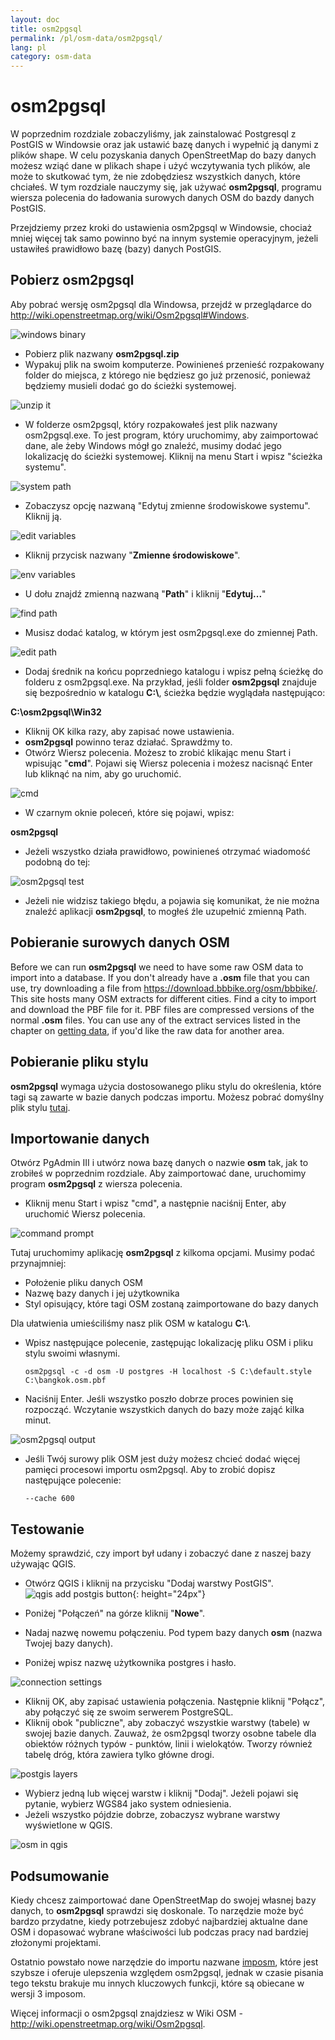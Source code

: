 ```yaml
---
layout: doc
title: osm2pgsql
permalink: /pl/osm-data/osm2pgsql/
lang: pl
category: osm-data
---
```


osm2pgsql
==========


W poprzednim rozdziale zobaczyliśmy, jak zainstalować Postgresql z PostGIS w Windowsie oraz jak ustawić bazę danych i wypełnić ją danymi z plików shape. W celu pozyskania danych OpenStreetMap do bazy danych możesz wziąć dane w plikach shape i użyć wczytywania tych plików, ale może to skutkować tym, że nie zdobędziesz wszystkich danych, które chciałeś. W tym rozdziale nauczymy się, jak używać **osm2pgsql**, programu wiersza polecenia do ładowania surowych danych OSM do bazdy danych PostGIS.  

Przejdziemy przez kroki do ustawienia osm2pgsql w Windowsie, chociaż mniej więcej tak samo powinno być na innym systemie operacyjnym, jeżeli ustawiłeś prawidłowo bazę (bazy) danych PostGIS.  

Pobierz osm2pgsql
-------------

Aby pobrać wersję osm2pgsql dla Windowsa, przejdź w przeglądarce do <http://wiki.openstreetmap.org/wiki/Osm2pgsql#Windows>.  

![windows binary][]

- Pobierz plik nazwany **osm2pgsql.zip**  
- Wypakuj plik na swoim komputerze. Powinieneś przenieść rozpakowany folder do miejsca, z którego nie będziesz go już przenosić, ponieważ będziemy musieli dodać go do ścieżki systemowej.  

![unzip it][]

- W folderze osm2pgsql, który rozpakowałeś jest plik nazwany osm2pgsql.exe. To jest program, który uruchomimy, aby zaimportować dane, ale żeby Windows mógł go znaleźć, musimy dodać jego lokalizację do ścieżki systemowej. Kliknij na menu Start i wpisz "ścieżka systemu".  

![system path][]

- Zobaczysz opcję nazwaną "Edytuj zmienne środowiskowe systemu". Kliknij ją.  

![edit variables][]

- Kliknij przycisk nazwany "**Zmienne środowiskowe**".  

![env variables][]

- U dołu znajdź zmienną nazwaną "**Path**" i kliknij "**Edytuj...**"  

![find path][]

- Musisz dodać katalog, w którym jest osm2pgsql.exe do zmiennej Path.  

![edit path][]

- Dodaj średnik na końcu poprzedniego katalogu i wpisz pełną ścieżkę do folderu z osm2pgsql.exe.  Na przykład, jeśli folder **osm2pgsql** znajduje się bezpośrednio w katalogu **C:\\**, ścieżka będzie wyglądała następująco:  
	
**C:\osm2pgsql\Win32**  

- Kliknij OK kilka razy, aby zapisać nowe ustawienia.  
- **osm2pgsql** powinno teraz działać. Sprawdźmy to.  
- Otwórz Wiersz polecenia. Możesz to zrobić klikając menu Start i wpisując "**cmd**". Pojawi się Wiersz polecenia i możesz nacisnąć Enter lub kliknąć na nim, aby go uruchomić.  

![cmd][]

- W czarnym oknie poleceń, które się pojawi, wpisz:  

**osm2pgsql**

- Jeżeli wszystko działa prawidłowo, powinieneś otrzymać wiadomość podobną do tej:  

![osm2pgsql test][]

- Jeżeli nie widzisz takiego błędu, a pojawia się komunikat, że nie można znaleźć aplikacji **osm2pgsql**, to mogłeś źle uzupełnić zmienną Path.  

Pobieranie surowych danych OSM
---------------------
Before we can run **osm2pgsql** we need to have some raw OSM data to import into a database. If you don't already have a **.osm** file that you can use, try downloading a file from <https://download.bbbike.org/osm/bbbike/>. This site hosts many OSM extracts for different cities.  Find a city to import and download the PBF file for it. PBF files are compressed versions of the normal **.osm** files. You can use any of the extract services listed in the chapter on [getting data](/en/osm-data/getting-data), if you'd like the raw data for another area.  

Pobieranie pliku stylu
------------------
**osm2pgsql** wymaga użycia dostosowanego pliku stylu do określenia, które tagi są zawarte w bazie danych podczas importu. Możesz pobrać domyślny plik stylu [tutaj](/files/default.style).  

Importowanie danych
-------------------
Otwórz PgAdmin III i utwórz nowa bazę danych o nazwie **osm** tak, jak to zrobiłeś w poprzednim rozdziale. Aby zaimportować dane, uruchomimy program **osm2pgsql** z wiersza polecenia. 

- Kliknij menu Start i wpisz "cmd", a następnie naciśnij Enter, aby uruchomić Wiersz polecenia.  

![command prompt][]

Tutaj uruchomimy aplikację **osm2pgsql** z kilkoma opcjami. Musimy podać przynajmniej:  

- Położenie pliku danych OSM  
- Nazwę bazy danych i jej użytkownika  
- Styl opisujący, które tagi OSM zostaną zaimportowane do bazy danych  

Dla ułatwienia umieściliśmy nasz plik OSM w katalogu **C:\\**.  

- Wpisz następujące polecenie, zastępując lokalizację pliku OSM i pliku stylu swoimi własnymi.

      osm2pgsql -c -d osm -U postgres -H localhost -S C:\default.style C:\bangkok.osm.pbf  

- Naciśnij Enter. Jeśli wszystko poszło dobrze proces powinien się rozpocząć. Wczytanie wszystkich danych do bazy może zająć kilka minut.  

![osm2pgsql output][]

- Jeśli Twój surowy plik OSM jest duży możesz chcieć dodać więcej pamięci procesowi importu osm2pgsql. Aby to zrobić dopisz następujące polecenie:  

      --cache 600

Testowanie
-----------

Możemy sprawdzić, czy import był udany i zobaczyć dane z naszej bazy używając QGIS.  

- Otwórz QGIS i kliknij na przycisku "Dodaj warstwy PostGIS". ![qgis add postgis button][]{: height="24px"}

- Poniżej "Połączeń" na górze kliknij "**Nowe**".  
- Nadaj nazwę nowemu połączeniu. Pod typem bazy danych **osm** (nazwa Twojej bazy danych).  
- Poniżej wpisz nazwę użytkownika postgres i hasło.  

![connection settings][]

- Kliknij OK, aby zapisać ustawienia połączenia. Następnie kliknij "Połącz", aby połączyć się ze swoim serwerem PostgreSQL.  
- Kliknij obok "publiczne", aby zobaczyć wszystkie warstwy (tabele) w swojej bazie danych. Zauważ, że osm2pgsql tworzy osobne tabele dla obiektów różnych typów - punktów, linii i wielokątów. Tworzy również tabelę dróg, która zawiera tylko główne drogi.  

![postgis layers][]

- Wybierz jedną lub więcej warstw i kliknij "Dodaj". Jeżeli pojawi się pytanie, wybierz WGS84 jako system odniesienia.  
- Jeżeli wszystko pójdzie dobrze, zobaczysz wybrane warstwy wyświetlone w QGIS.  

![osm in qgis][]



Podsumowanie
-------

Kiedy chcesz zaimportować dane OpenStreetMap do swojej własnej bazy danych, to **osm2pgsql** sprawdzi się doskonale. To narzędzie może być bardzo przydatne, kiedy potrzebujesz zdobyć najbardziej aktualne dane OSM i dopasować wybrane właściwości lub podczas pracy nad bardziej złożonymi projektami.  

Ostatnio powstało nowe narzędzie do importu nazwane [imposm](http://imposm.org/), które jest szybsze i oferuje ulepszenia względem osm2pgsql, jednak w czasie pisania tego tekstu brakuje mu innych kluczowych funkcji, które są obiecane w wersji 3 imposom.  

Więcej informacji o osm2pgsql znajdziesz w Wiki OSM - <http://wiki.openstreetmap.org/wiki/Osm2pgsql>.  


[windows binary]: /images/osm-data/windows-binary.png
[unzip it]: /images/osm-data/unzip-it.png
[system path]: /images/osm-data/system-path.png
[edit variables]: /images/osm-data/edit-environment-variables.png
[env variables]: /images/osm-data/environment-variables.png
[find path]: /images/osm-data/find-path.png
[edit path]: /images/osm-data/edit-path-variable.png
[cmd]: /images/osm-data/cmd.png
[osm2pgsql test]: /images/osm-data/osm2pgsql-test.png
[command prompt]: /images/osm-data/command-prompt.png
[osm2pgsql output]: /images/osm-data/osm2pgsql-output.png
[qgis add postgis button]: /images/osm-data/add-postgis-button.png
[connection settings]: /images/osm-data/connection-settings.png
[postgis layers]: /images/osm-data/postgis-layers.png
[osm in qgis]: /images/osm-data/osm-in-qgis.png
